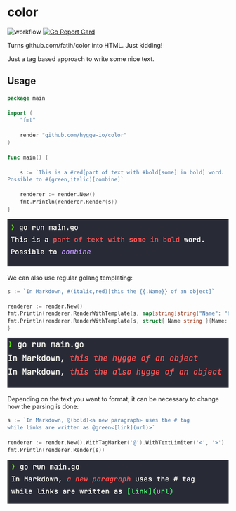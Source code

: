 # color

![workflow](https://github.com/hygge-io/color/actions/workflows/main.yml/badge.svg) 
[![Go Report Card](https://goreportcard.com/badge/github.com/hygge-io/color)](https://goreportcard.com/report/github.com/hygge-io/color)

Turns github.com/fatih/color into HTML. Just kidding!

Just a tag based approach to write some nice text.

## Usage

```go
package main

import (
	"fmt"

	render "github.com/hygge-io/color"
)

func main() {

	s := `This is a #red[part of text with #bold[some] in bold] word.
Possible to #(green,italic)[combine]`

	renderer := render.New()
	fmt.Println(renderer.Render(s))
}
```

![output](media/output.png)

We can also use regular golang templating:

```go
s := `In Markdown, #(italic,red)[this the {{.Name}} of an object]`

renderer := render.New()
fmt.Println(renderer.RenderWithTemplate(s, map[string]string{"Name": "hygge"}))
fmt.Println(renderer.RenderWithTemplate(s, struct{ Name string }{Name: "also hygge"}))
}

```

![output](media/template.png)

Depending on the text you want to format, it can be necessary to change how the parsing is done:

```go
s := `In Markdown, @(bold)<a new paragraph> uses the # tag
while links are written as @green<[link](url)>`

renderer := render.New().WithTagMarker('@').WithTextLimiter('<', '>')
fmt.Println(renderer.Render(s))
```

![output](media/custom.png)
